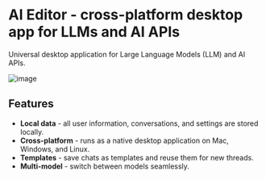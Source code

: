 # AI Editor - cross-platform desktop app for LLMs and AI APIs

Universal desktop application for Large Language Models (LLM) and AI APIs.

![image](https://github.com/AppBaza/AIEditorApp/assets/907606/c6037537-7454-45fc-8421-95cbe6d637e4)

## Features

* **Local data** - all user information, conversations, and settings are stored locally.
* **Cross-platform** - runs as a native desktop application on Mac, Windows, and Linux.
* **Templates** - save chats as templates and reuse them for new threads.
* **Multi-model** - switch between models seamlessly.
